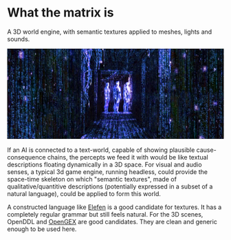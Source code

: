 # What the matrix is
A 3D world engine, with semantic textures applied to meshes, lights and sounds. 

![The Matrix](https://github.com/botbreeder/what-the-matrix-is/raw/main/bm.jpg)

If an AI is connected to a text-world, capable of showing plausible cause-consequence chains, the percepts we feed it with would be like textual descriptions floating dynamically in a 3D space. For visual and audio senses, a typical 3d game engine, running headless, could provide the space-time skeleton on which "semantic textures", made of qualitative/quantitive descriptions (potentially expressed in a subset of a natural language), could be applied to form this world.

A constructed language like [Elefen](https://elefen.org/) is a good candidate for textures. It has a completely regular grammar but still feels natural. For the 3D scenes, OpenDDL and [OpenGEX](http://opengex.org/) are good candidates. They are clean and generic enough to be used here.
